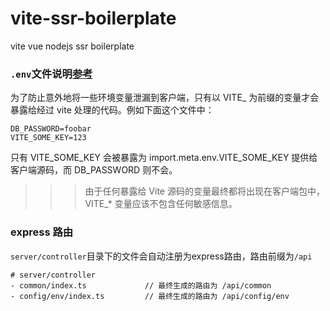 # vite-ssr-boilerplate
vite vue nodejs ssr boilerplate
### `.env`文件说明[参考](https://cn.vitejs.dev/guide/env-and-mode.html#env-files)
为了防止意外地将一些环境变量泄漏到客户端，只有以 VITE_ 为前缀的变量才会暴露给经过 vite 处理的代码。例如下面这个文件中：
```
DB_PASSWORD=foobar
VITE_SOME_KEY=123
```
只有 VITE_SOME_KEY 会被暴露为 import.meta.env.VITE_SOME_KEY 提供给客户端源码，而 DB_PASSWORD 则不会。
>>> 由于任何暴露给 Vite 源码的变量最终都将出现在客户端包中，VITE_* 变量应该不包含任何敏感信息。

### express 路由
`server/controller`目录下的文件会自动注册为express路由，路由前缀为`/api`
```
# server/controller
- common/index.ts             // 最终生成的路由为 /api/common
- config/env/index.ts         // 最终生成的路由为 /api/config/env
```